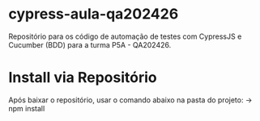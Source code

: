 # cypress-aula-qa202426
Repositório para os código de automação de testes com CypressJS e Cucumber (BDD) para a turma P5A - QA202426.

# Install via Repositório
Após baixar o repositório, usar o comando abaixo na pasta do projeto:
-> npm install
